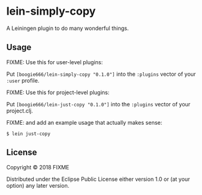 # lein-simply-copy

A Leiningen plugin to do many wonderful things.

## Usage

FIXME: Use this for user-level plugins:

Put `[boogie666/lein-simply-copy "0.1.0"]` into the `:plugins` vector of your `:user`
profile.

FIXME: Use this for project-level plugins:

Put `[boogie666/lein-just-copy "0.1.0"]` into the `:plugins` vector of your project.clj.

FIXME: and add an example usage that actually makes sense:

    $ lein just-copy

## License

Copyright © 2018 FIXME

Distributed under the Eclipse Public License either version 1.0 or (at
your option) any later version.
